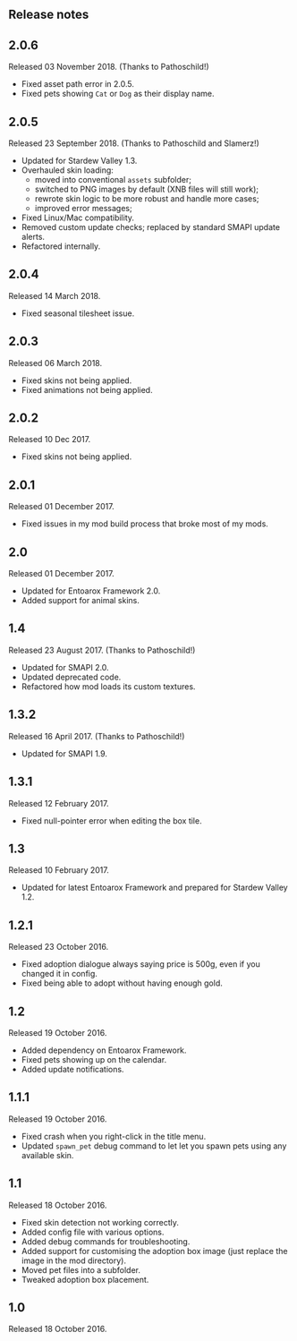 ## Release notes
## 2.0.6
Released 03 November 2018. (Thanks to Pathoschild!)

* Fixed asset path error in 2.0.5.
* Fixed pets showing `Cat` or `Dog` as their display name.

## 2.0.5
Released 23 September 2018. (Thanks to Pathoschild and Slamerz!)

* Updated for Stardew Valley 1.3.
* Overhauled skin loading:
  * moved into conventional `assets` subfolder;
  * switched to PNG images by default (XNB files will still work);
  * rewrote skin logic to be more robust and handle more cases;
  * improved error messages;
* Fixed Linux/Mac compatibility.
* Removed custom update checks; replaced by standard SMAPI update alerts.
* Refactored internally.

## 2.0.4
Released 14 March 2018.

* Fixed seasonal tilesheet issue.

## 2.0.3
Released 06 March 2018.

* Fixed skins not being applied.
* Fixed animations not being applied.

## 2.0.2
Released 10 Dec 2017.

* Fixed skins not being applied.

## 2.0.1
Released 01 December 2017.

* Fixed issues in my mod build process that broke most of my mods.

## 2.0
Released 01 December 2017.

* Updated for Entoarox Framework 2.0.
* Added support for animal skins.

## 1.4
Released 23 August 2017. (Thanks to Pathoschild!)

* Updated for SMAPI 2.0.
* Updated deprecated code.
* Refactored how mod loads its custom textures.

## 1.3.2
Released 16 April 2017. (Thanks to Pathoschild!)

* Updated for SMAPI 1.9.

## 1.3.1
Released 12 February 2017.

* Fixed null-pointer error when editing the box tile.

## 1.3
Released 10 February 2017.

* Updated for latest Entoarox Framework and prepared for Stardew Valley 1.2.

## 1.2.1
Released 23 October 2016.

* Fixed adoption dialogue always saying price is 500g, even if you changed it in config.
* Fixed being able to adopt without having enough gold.

## 1.2
Released 19 October 2016.

* Added dependency on Entoarox Framework.
* Fixed pets showing up on the calendar.
* Added update notifications.

## 1.1.1
Released 19 October 2016.

* Fixed crash when you right-click in the title menu.
* Updated `spawn_pet` debug command to let let you spawn pets using any available skin.

## 1.1
Released 18 October 2016.

* Fixed skin detection not working correctly.
* Added config file with various options.
* Added debug commands for troubleshooting.
* Added support for customising the adoption box image (just replace the image in the mod directory).
* Moved pet files into a subfolder.
* Tweaked adoption box placement.

## 1.0
Released 18 October 2016.
